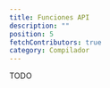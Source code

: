 ```yaml
---
title: Funciones API
description: ""
position: 5
fetchContributors: true
category: Compilador
---
```


TODO

<molecules-github-user-list :items="$contributors"></molecules-github-user-list>
